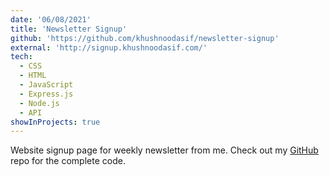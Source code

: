 ```yaml
---
date: '06/08/2021'
title: 'Newsletter Signup'
github: 'https://github.com/khushnoodasif/newsletter-signup'
external: 'http://signup.khushnoodasif.com/'
tech:
  - CSS
  - HTML
  - JavaScript
  - Express.js
  - Node.js
  - API
showInProjects: true
---
```


Website signup page for weekly newsletter from me. Check out my [GitHub](https://github.com/khushnoodasif/newsletter-signup) repo for the complete code.
